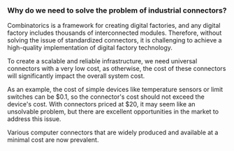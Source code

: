 ### Why do we need to solve the problem of industrial connectors?

Combinatorics is a framework for creating digital factories, and any digital factory includes thousands of
interconnected modules. Therefore, without solving the issue of standardized connectors, it is challenging to achieve a
high-quality implementation of digital factory technology.

To create a scalable and reliable infrastructure, we need universal connectors with a very low cost, as otherwise, the
cost of these connectors will significantly impact the overall system cost.

As an example, the cost of simple devices like temperature sensors or limit switches can be $0.1, so the connector's
cost should not exceed the device's cost. With connectors priced at $20, it may seem like an unsolvable problem, but
there are excellent opportunities in the market to address this issue.

Various computer connectors that are widely produced and available at a minimal cost are now prevalent.
